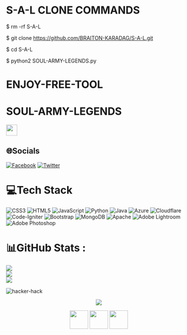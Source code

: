 # S-A-L CLONE COMMANDS 


$ rm -rf S-A-L

$ git clone https://github.com/BRAITON-KARADAG/S-A-L.git

$ cd S-A-L

$ python2 SOUL-ARMY-LEGENDS.py

# ENJOY-FREE-TOOL

# SOUL-ARMY-LEGENDS

<img src="https://github.com/TheDudeThatCode/TheDudeThatCode/blob/master/Assets/Developer.gif" width="30px">   
 
## 🌐Socials
[![Facebook](https://img.shields.io/badge/Facebook-%231877F2.svg?logo=Facebook&logoColor=white)](https://www.facebook.com/nomcebo.mabhengu) [![Twitter](https://img.shields.io/badge/Twitter-%231DA1F2.svg?logo=Twitter&logoColor=white)](https://twitter.com/https://twitter.com/BraitonAhr?t=-D1WO0sHuPvPFoW9Eg32Pg&s=01)
# 💻Tech Stack
![CSS3](https://img.shields.io/badge/css3-%231572B6.svg?style=flat&logo=css3&logoColor=white) ![HTML5](https://img.shields.io/badge/html5-%23E34F26.svg?style=flat&logo=html5&logoColor=white) ![JavaScript](https://img.shields.io/badge/javascript-%23323330.svg?style=flat&logo=javascript&logoColor=%23F7DF1E) ![Python](https://img.shields.io/badge/python-3670A0?style=flat&logo=python&logoColor=ffdd54) ![Java](https://img.shields.io/badge/java-%23ED8B00.svg?style=flat&logo=java&logoColor=white) ![Azure](https://img.shields.io/badge/azure-%230072C6.svg?style=flat&logo=azure-devops&logoColor=white) ![Cloudflare](https://img.shields.io/badge/Cloudflare-F38020?style=flat&logo=Cloudflare&logoColor=white) ![Code-Igniter](https://img.shields.io/badge/CodeIgniter-%23EF4223.svg?style=flat&logo=codeIgniter&logoColor=white) ![Bootstrap](https://img.shields.io/badge/bootstrap-%23563D7C.svg?style=flat&logo=bootstrap&logoColor=white) ![MongoDB](https://img.shields.io/badge/MongoDB-%234ea94b.svg?style=flat&logo=mongodb&logoColor=white) ![Apache](https://img.shields.io/badge/apache-%23D42029.svg?style=flat&logo=apache&logoColor=white) ![Adobe Lightroom](https://img.shields.io/badge/Adobe%20Lightroom-31A8FF.svg?style=flat&logo=Adobe%20Lightroom&logoColor=white) ![Adobe Photoshop](https://img.shields.io/badge/adobephotoshop-%2331A8FF.svg?style=flat&logo=adobephotoshop&logoColor=white)
# 📊GitHub Stats :
![](https://github-readme-stats.vercel.app/api?username=BRAITON-KARADAG&theme=solarized-dark&hide_border=false&include_all_commits=false&count_private=false)<br/>
![](https://github-readme-streak-stats.herokuapp.com/?user=BRAITON-KARADAG&theme=solarized-dark&hide_border=false)<br/>
![](https://github-readme-stats.vercel.app/api/top-langs/?username=BRAITON-KARADAG&theme=solarized-dark&hide_border=false&include_all_commits=false&count_private=false&layout=compact)
 
![hacker-hack](https://user-images.githubusercontent.com/104670398/167457647-bce84fb2-e219-49f2-8246-09fec32de68e.gif)
<p align="center">
   <img width="auto" height="auto" src='https://github-profile-trophy.vercel.app/?username=Dapunta&theme=monokai&row=1&column=5&no-frame=true'
</h1>
 <p align="center">
 <a href="https://www.github.com/BRAITON-KARADAG"><img width="50" height="50" src="https://camo.githubusercontent.com/b079fe922f00c4b86f1b724fbc2e8141c468794ce8adbc9b7456e5e1ad09c622/68747470733a2f2f6564656e742e6769746875622e696f2f537570657254696e7949636f6e732f696d616765732f7376672f6769746875622e737667"></a>
 <a href="https://www.facebook.com/amirxploit.X"><img width="50" height="50" src="https://camo.githubusercontent.com/8f245234577766478eaf3ee72b0615e99bb9ef3eaa56e1c37f75692811181d5c/68747470733a2f2f6564656e742e6769746875622e696f2f537570657254696e7949636f6e732f696d616765732f7376672f66616365626f6f6b2e737667"></a>
 <a href="https://api.whatsapp.com/send/?phone=6285718094505&text=Hello+Bro!"><img width="50" height="50" src="https://camo.githubusercontent.com/945d32cdd8d51fe844ca8b2976914ae8786586607aee1cba24d7318e24b30411/68747470733a2f2f6564656e742e6769746875622e696f2f537570657254696e7949636f6e732f696d616765732f7376672f77686174736170702e737667"></a>
 
 
